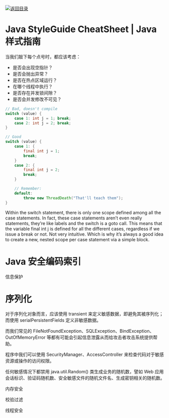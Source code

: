 [![返回目录](https://parg.co/UCb)](https://github.com/wx-chevalier/Awesome-CheatSheets)

# Java StyleGuide CheatSheet | Java 样式指南

当我们敲下每个点号时，都应该考虑：

- 是否会出现空指针？
- 是否会抛出异常？
- 是否在热点区域运行？
- 在哪个线程中执行？
- 是否存在并发锁间隙？
- 是否会并发修改不可见？

```java
// Bad, doesn't compile
switch (value) {
    case 1: int j = 1; break;
    case 2: int j = 2; break;
}

// Good
switch (value) {
    case 1: {
        final int j = 1;
        break;
    }
    case 2: {
        final int j = 2;
        break;
    }

    // Remember:
    default:
        throw new ThreadDeath("That'll teach them");
}
```

Within the switch statement, there is only one scope defined among all the case statements. In fact, these case statements aren’t even really statements, they’re like labels and the switch is a goto call. This means that the variable final int j is defined for all the different cases, regardless if we issue a break or not. Not very intuitive. Which is why it’s always a good idea to create a new, nested scope per case statement via a simple block.

# Java 安全编码索引

信息保护

# 序列化

对于序列化对象而言，应该使用 transient 来定义敏感数据，即避免其被序列化；而使用 serialPersistentFields 定义非敏感数据。

而我们常见的 FileNotFoundException、SQLException、BindException、OutOfMemoryError 等都有可能会引起信息泄露从而给攻击者攻击系统提供帮助。

程序中我们可以使用 SecurityManager、AccessController 来检查代码对于敏感资源或操作的访问权限。

任何敏感情况下都禁用 java.util.Random() 类生成业务的随机数，譬如 Web 应用会话标识、验证码随机数、安全敏感文件的随机文件名、生成密钥相关的随机数。

内存安全

校验过滤

线程安全
